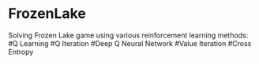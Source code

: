 # FrozenLake
Solving Frozen Lake game using various reinforcement learning methods:
#Q Learning
#Q Iteration
#Deep Q Neural Network
#Value Iteration
#Cross Entropy

